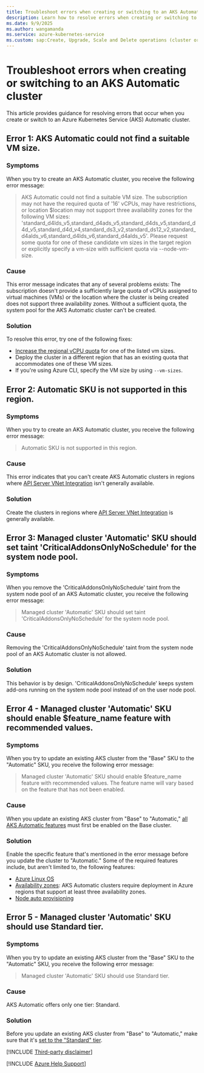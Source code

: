 ```yaml
---
title: Troubleshoot errors when creating or switching to an AKS Automatic cluster 
description: Learn how to resolve errors when creating or switching to an AKS Automatic cluster.
ms.date: 9/9/2025
ms.author: wangamanda
ms.service: azure-kubernetes-service
ms.custom: sap:Create, Upgrade, Scale and Delete operations (cluster or nodepool)
---
```

# Troubleshoot errors when creating or switching to an AKS Automatic cluster 

This article provides guidance for resolving errors that occur when you create or switch to an Azure Kubernetes Service (AKS) Automatic cluster. 

## Error 1: AKS Automatic could not find a suitable VM size.

### Symptoms
When you try to create an AKS Automatic cluster, you receive the following error message: 

>  AKS Automatic could not find a suitable VM size. The subscription may not have the required quota of '16' vCPUs, may have restrictions, or location $location may not support three availability zones for the following VM sizes: 'standard_d4lds_v5,standard_d4ads_v5,standard_d4ds_v5,standard_d4d_v5,standard_d4d_v4,standard_ds3_v2,standard_ds12_v2,standard_d4alds_v6,standard_d4lds_v6,standard_d4alds_v5'. Please request some quota for one of these candidate vm sizes in the target region or explicitly specify a vm-size with sufficient quota via --node-vm-size.

### Cause
This error message indicates that any of several problems exists: The subscription doesn't provide a sufficiently large quota of vCPUs assigned to virtual machines (VMs) or the location where the cluster is being created does not support three availability zones. Without a sufficient quota, the system pool for the AKS Automatic cluster can't be created.

### Solution 
To resolve this error, try one of the following fixes:
- [Increase the regional vCPU quota](/azure/quotas/regional-quota-requests#increase-a-regional-vcpu-quota) for one of the listed vm sizes.
- Deploy the cluster in a different region that has an existing quota that accommodates one of these VM sizes.
- If you're using Azure CLI, specify the VM size by using `--vm-sizes`.

## Error 2: Automatic SKU is not supported in this region.

### Symptoms
When you try to create an AKS Automatic cluster, you receive the following error message: 

> Automatic SKU is not supported in this region.

### Cause
This error indicates that you can't create AKS Automatic clusters in regions where [API Server VNet Integration](/azure/aks/api-server-vnet-integration#limited-availability) isn't generally available. 

### Solution
Create the clusters in regions where [API Server VNet Integration](/azure/aks/api-server-vnet-integration#limited-availability) is generally available. 

## Error 3: Managed cluster 'Automatic' SKU should set taint 'CriticalAddonsOnlyNoSchedule' for the system node pool.

### Symptoms
When you remove the 'CriticalAddonsOnlyNoSchedule' taint from the system node pool of an AKS Automatic cluster, you receive the following error message: 

> Managed cluster 'Automatic' SKU should set taint 'CriticalAddonsOnlyNoSchedule' for the system node pool.

### Cause
Removing the 'CriticalAddonsOnlyNoSchedule' taint from the system node pool of an AKS Automatic cluster is not allowed. 

### Solution
This behavior is by design. 'CriticalAddonsOnlyNoSchedule' keeps system add-ons running on the system node pool instead of on the user node pool. 

## Error 4 - Managed cluster 'Automatic' SKU should enable $feature_name feature with recommended values.

### Symptoms
When you try to update an existing AKS cluster from the "Base" SKU to the "Automatic" SKU, you receive the following error message: 

> Managed cluster 'Automatic' SKU should enable $feature_name feature with recommended values. The feature name will vary based on the feature that has not been enabled. 

### Cause
When you update an existing AKS cluster from "Base" to "Automatic," [all AKS Automatic features](/azure/aks/intro-aks-automatic) must first be enabled on the Base cluster. 

### Solution
Enable the specific feature that's mentioned in the error message before you update the cluster to "Automatic." Some of the required features include, but aren't limited to, the following features:

- [Azure Linux OS](/azure/azure-linux/intro-azure-linux)
- [Availability zones](/azure/reliability/regions-list): AKS Automatic clusters require deployment in Azure regions that support at least three availability zones.
- [Node auto provisioning](/azure/aks/node-autoprovision)

## Error 5 - Managed cluster 'Automatic' SKU should use Standard tier.

### Symptoms
When you try to update an existing AKS cluster from the "Base" SKU to the "Automatic" SKU, you receive the following error message: 

> Managed cluster 'Automatic' SKU should use Standard tier.

### Cause
AKS Automatic offers only one tier: Standard.

### Solution
Before you update an existing AKS cluster from "Base" to "Automatic," make sure that it's [set to the "Standard" tier](/azure/aks/free-standard-pricing-tiers#update-an-existing-cluster-from-the-free-tier-to-the-standard-tier). 

[!INCLUDE [Third-party disclaimer](../../../includes/third-party-disclaimer.md)]

[!INCLUDE [Azure Help Support](../../../includes/azure-help-support.md)]
